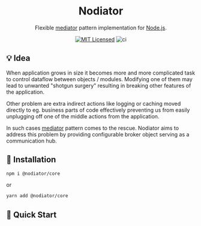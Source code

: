 <h1 align="center">Nodiator</h1>

<div align="center">

Flexible [mediator](https://refactoring.guru/design-patterns/mediator) pattern implementation for [Node.js](https://nodejs.org).

[![MIT Licensed](https://img.shields.io/badge/License-MIT-brightgreen)](/LICENSE) ![ci](https://github.com/Matii96/nodiator/workflows/Release/badge.svg)

</div>

## 💡 Idea

When application grows in size it becomes more and more complicated task to control dataflow between objects / modules. Modifying one of them may lead to unwanted "shotgun surgery" resulting in breaking other features of the application.

Other problem are extra indirect actions like logging or caching moved directly to eg. business parts of code effectively preventing us from easily unplugging off one of the middle actions from the application.

In such cases [mediator](https://refactoring.guru/design-patterns/mediator) pattern comes to the rescue.
Nodiator aims to address this problem by providing configurable broker object serving as a communication hub.

## 🔌 Installation

```bash
npm i @nodiator/core
```

or

```bash
yarn add @nodiator/core
```

## 🚀 Quick Start
